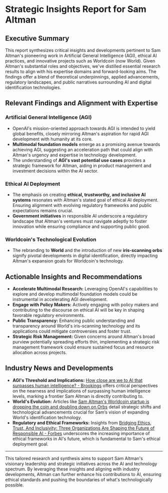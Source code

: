 # Strategic Insights Report for Sam Altman

## Executive Summary
This report synthesizes critical insights and developments pertinent to Sam Altman's pioneering work in Artificial General Intelligence (AGI), ethical AI practices, and innovative projects such as Worldcoin (now World). Given Altman's substantial roles and objectives, we've distilled essential research results to align with his expertise domains and forward-looking aims. The findings offer a blend of theoretical underpinnings, applied advancements, regulatory landscapes, and public narratives surrounding AI and digital identification technologies.

## Relevant Findings and Alignment with Expertise

### Artificial General Intelligence (AGI)
- OpenAI's mission-oriented approach towards AGI is intended to yield global benefits, closely mirroring Altman's aspiration for rapid AGI development with humanity at its core.
- **Multimodal foundation models** emerge as a promising avenue towards achieving AGI, suggesting an acceleration path that could align with Altman's urgency and expertise in technology development.
- The understanding of **AGI's vast potential use cases** provides a strategic framework for Altman, aiding in product management and investment decisions within the AI sector.

### Ethical AI Deployment
- The emphasis on creating **ethical, trustworthy, and inclusive AI systems** resonates with Altman's stated goal of ethical AI deployment. Ensuring alignment with evolving regulatory frameworks and public expectations remains crucial.
- **Government initiatives** in responsible AI underscore a regulatory landscape that Altman's ventures must navigate adeptly to foster innovation while ensuring compliance and supporting public good.

### Worldcoin's Technological Evolution
- The rebranding to **World** and the introduction of new **iris-scanning orbs** signify pivotal developments in digital identification, directly impacting Altman's expansion goals for Worldcoin's technology.

## Actionable Insights and Recommendations

- **Accelerate Multimodal Research:** Leveraging OpenAI's capabilities to explore and develop multimodal foundation models could be instrumental in accelerating AGI development.
- **Engage with Policy Makers:** Actively engaging with policy makers and contributing to the discourse on ethical AI will be key in shaping favorable regulatory environments.
- **Public Transparency:** Enhancing public understanding and transparency around World's iris-scanning technology and its applications could mitigate controversies and foster trust.
- **Strategic Risk Management:** Given concerns around Altman's broad purview potentially spreading efforts thin, implementing a strategic risk management framework could ensure sustained focus and resource allocation across projects.

## Industry News and Developments

- **AGI's Threshold and Implications:** [How close are we to AI that surpasses human intelligence? - Brookings](https://www.brookings.edu/articles/how-close-are-we-to-ai-that-surpasses-human-intelligence/) offers critical perspectives on the nearness and implications of surpassing human intelligence levels, marking a frontier Sam Altman is directly contributing to.
- **World's Evolution:** Articles like [Sam Altman's Worldcoin startup is dropping the coin and doubling down on Orbs](https://www.msn.com/en-us/money/other/sam-altman-s-worldcoin-startup-is-dropping-the-coin-and-doubling-down-on-orbs/ar-AA1ssV2S) detail strategic shifts and technological advancements crucial for Sam’s vision of expanding World's identification technology.
- **Regulatory and Ethical Frameworks:** Insights from [Bridging Ethics, Trust, And Inclusivity: Three Organizations Are Shaping the Future of Responsible AI - Forbes](https://www.forbes.com/sites/hessiejones/2024/08/28/bridging-ethics-trust-and-inclusivity-three-organizations-are-shaping-the-future-of-responsible-ai/) underscores the increasing importance of ethical frameworks in AI's future, which is fundamental to Sam's ethical deployment goal.

---

This tailored research and synthesis aims to support Sam Altman's visionary leadership and strategic initiatives across the AI and technology spectrum. By leveraging these insights and aligning with industry developments, Altman can further enhance his contributions to AI, ensuring ethical standards and pushing the boundaries of what's technologically possible.